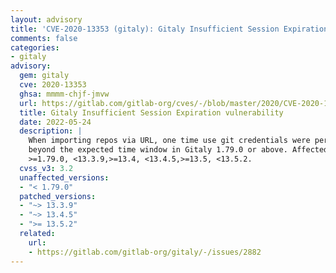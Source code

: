 ```yaml
---
layout: advisory
title: 'CVE-2020-13353 (gitaly): Gitaly Insufficient Session Expiration vulnerability'
comments: false
categories:
- gitaly
advisory:
  gem: gitaly
  cve: 2020-13353
  ghsa: mmmm-chjf-jmvw
  url: https://gitlab.com/gitlab-org/cves/-/blob/master/2020/CVE-2020-13353.json
  title: Gitaly Insufficient Session Expiration vulnerability
  date: 2022-05-24
  description: |
    When importing repos via URL, one time use git credentials were persisted
    beyond the expected time window in Gitaly 1.79.0 or above. Affected versions are:
    >=1.79.0, <13.3.9,>=13.4, <13.4.5,>=13.5, <13.5.2.
  cvss_v3: 3.2
  unaffected_versions:
  - "< 1.79.0"
  patched_versions:
  - "~> 13.3.9"
  - "~> 13.4.5"
  - ">= 13.5.2"
  related:
    url:
    - https://gitlab.com/gitlab-org/gitaly/-/issues/2882
---
```

